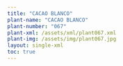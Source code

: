 ```yaml
---
title: "CACAO BLANCO"
plant-name: "CACAO BLANCO"
plant-number: "067"
plant-xml: /assets/xml/plant067.xml
plant-img: /assets/img/plant067.jpg
layout: single-xml
toc: true
---
```

